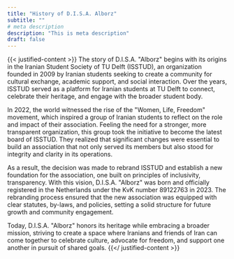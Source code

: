 ```yaml
---
title: "History of D.I.S.A. Alborz"
subtitle: ""
# meta description
description: "This is meta description"
draft: false
---
```


{{< justified-content >}}
The story of D.I.S.A. "Alborz" begins with its origins in the Iranian Student Society of TU Delft (ISSTUD), an organization founded in 2009 by Iranian students seeking to create a community for cultural exchange, academic support, and social interaction. Over the years, ISSTUD served as a platform for Iranian students at TU Delft to connect, celebrate their heritage, and engage with the broader student body.

In 2022, the world witnessed the rise of the "Women, Life, Freedom" movement, which inspired a group of Iranian students to reflect on the role and impact of their association. Feeling the need for a stronger, more transparent organization, this group took the initiative to become the latest board of ISSTUD. They realized that significant changes were essential to build an association that not only served its members but also stood for integrity and clarity in its operations.

As a result, the decision was made to rebrand ISSTUD and establish a new foundation for the association, one built on principles of inclusivity, transparency. With this vision, D.I.S.A. "Alborz" was born and officially registered in the Netherlands under the KvK number 89122763 in 2023. The rebranding process ensured that the new association was equipped with clear statutes, by-laws, and policies, setting a solid structure for future growth and community engagement.

Today, D.I.S.A. "Alborz" honors its heritage while embracing a broader mission, striving to create a space where Iranians and friends of Iran can come together to celebrate culture, advocate for freedom, and support one another in pursuit of shared goals.
{{</ justified-content >}}